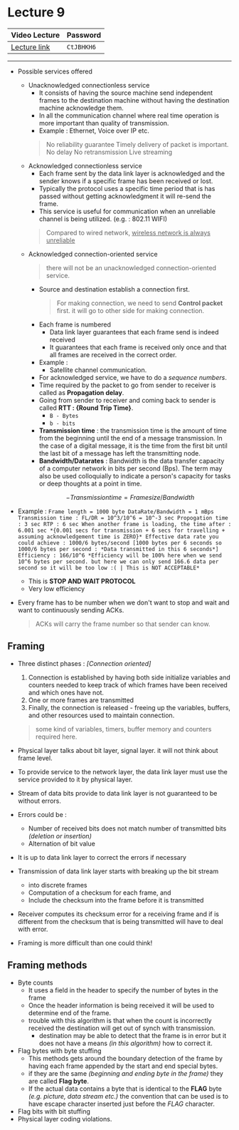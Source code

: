 # Lecture 9

| Video Lecture | Password |
|--|--|
| [Lecture link](https://nirmauni.webex.com/nirmauni/ldr.php?RCID=7eda1536fbfafd7a34a711bb10c32694) | `CtJBHKH6` |
---

- Possible services offered
	- Unacknowledged connectionless service
		- It consists of having the source machine send independent frames to the destination machine without having the destination machine acknowledge them.
		- In all the communication channel where real time operation is more important than quality of transmission.
		- Example : Ethernet, Voice over IP etc.
		> No reliability guarantee
		> Timely delivery of packet is important.
		> No delay
		> No retransmission
		> Live streaming
	- Acknowledged connectionless service
		- Each frame sent by the data link layer is acknowledged and the sender knows if a specific frame has been received or lost.
		- Typically the protocol uses a specific time period that is has passed without getting acknowledgment it will re-send the frame.
		- This service is useful for communication when an unreliable channel is being utilized. (e.g. : 802.11 WIFI)
		> Compared to wired network, <u>wireless network is always unreliable</u>
	- Acknowledged connection-oriented service
		> there will not be an unacknowledged connection-oriented service.
		- Source and destination establish a connection first.
			> For making connection, we need to send **Control packet** first. it will go to other side for making connection.
		- Each frame is numbered
			- Data link layer guarantees that each frame send is indeed received
			- It guarantees that each frame is received only once and that all frames are received in the correct order.
		- Example : 
			- Satellite channel communication.
		- For acknowledged service, we have to do a *sequence numbers*.
		- Time required by the packet to go from sender to receiver is called as **Propagation delay**.
		- Going from sender to receiver and coming back to sender is called **RTT : {Round Trip Time}**.
			- `B - Bytes`
			- `b - bits`
		- **Transmission time** : the transmission time is the amount of time from the beginning until the end of a message transmission. In the case of a digital message, it is the time from the first bit until the last bit of a message has left the transmitting node.
		- **Bandwidth/Datarates** : Bandwidth is the data transfer capacity of a computer network in bits per second (Bps). The term may also be used colloquially to indicate a person's capacity for tasks or deep thoughts at a point in time.
		```math
		- Transmission time = Frame size / Bandwidth
		```
		
- Example : 
	``
	Frame length = 1000 byte
	DataRate/Bandwidth = 1 mBps
	Transmission time : FL/DR = 10^3/10^6 = 10^-3 sec
	Propogation time : 3 sec
	RTP : 6 sec
	When another frame is loading, the time after : 6.001 sec *{0.001 secs for transmission + 6 secs for travelling + assuming acknowledgement time is ZERO}*
	Effective data rate you could achieve : 1000/6 bytes/second [1000 bytes per 6 seconds so 1000/6 bytes per second : *Data transmitted in this 6 seconds*]
	Efficiency : 166/10^6 *Efficiency will be 100% here when we send 10^6 bytes per second. but here we can only send 166.6 data per second so it will be too low :( | This is NOT ACCEPTABLE*
	``
	- This is **STOP AND WAIT PROTOCOL** 
	- Very low efficiency

- Every frame has to be number when we don't want to stop and wait and want to continuously sending ACKs.
	> ACKs will carry the frame number so that sender can know.

## Framing
- Three distinct phases : *[Connection oriented]*
	1. Connection is established by having both side initialize variables and counters needed to keep track of which frames have been received and which ones have not.
	2. One or more frames are transmitted
	3. Finally, the connection is released - freeing up the variables, buffers, and other resources used to maintain connection.

	> some kind of variables, timers, buffer memory and counters required here.

- Physical layer talks about bit layer, signal layer. it will not think about frame level.

- To provide service to the network layer, the data link layer must use the service provided to it by physical layer.
- Stream of data bits provide to data link layer is not guaranteed to be without errors.
- Errors could be : 
	- Number of received bits does not match number of transmitted bits *(deletion or insertion)*
	- Alternation of bit value
- It is up to data link layer to correct the errors if necessary
- Transmission of data link layer starts with breaking up the bit stream
	- into discrete frames
	- Computation of a checksum for each frame, and 
	- Include the checksum into the frame before it is transmitted
- Receiver computes its checksum error for a receiving frame and if is different from the checksum that is being transmitted will have to deal with error.
- Framing is more difficult than one could think!

## Framing methods
- Byte counts
	- It uses a field in the header to specify the number of bytes in the frame
	- Once the header information is being received it will be used to determine end of the frame.
	- trouble with this algorithm is that when the count is incorrectly received the destination will get out of synch with transmission.
		- destination may be able to detect that the frame is in error but it does not have a means *(in this algorithm)* how to correct it.
- Flag bytes with byte stuffing
	- This methods gets around the boundary  detection of the frame by having each frame appended by the start and  end special bytes.
	- if they are the same *(beginning and ending byte in the frame)* they are called **Flag byte**.
	- If the actual data contains a byte that is identical to the **FLAG** byte *(e.g. picture, data stream etc.)* the convention that can be used is to have escape character inserted just before the *FLAG* character.
- Flag bits with bit stuffing
- Physical layer coding violations.